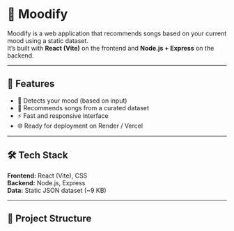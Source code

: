 # 🎵 Moodify

Moodify is a web application that recommends songs based on your current mood using a static dataset.  
It’s built with **React (Vite)** on the frontend and **Node.js + Express** on the backend.

---

## 🚀 Features
- 🎯 Detects your mood (based on input)
- 🎵 Recommends songs from a curated dataset
- ⚡ Fast and responsive interface
- 🌐 Ready for deployment on Render / Vercel

---

## 🛠️ Tech Stack
**Frontend:** React (Vite), CSS  
**Backend:** Node.js, Express  
**Data:** Static JSON dataset (~9 KB)

---

## 📂 Project Structure
